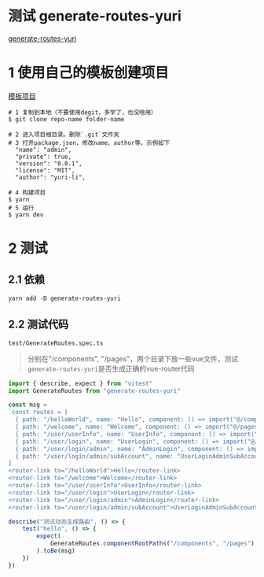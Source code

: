 # 测试 generate-routes-yuri

[generate-routes-yuri](https://www.npmjs.com/package/generate-routes-yuri)

# 1 使用自己的模板创建项目

[模板项目](https://github.com/yuri-li/reactive-system/tree/main/vue3-demo/template/vue3-basic)

```
# 1 复制到本地（不要使用degit，多学了，也没啥用）
$ git clone repo-name folder-name

# 2 进入项目根目录。删除`.git`文件夹
# 3 打开package.json，修改name、author等。示例如下
  "name": "admin",
  "private": true,
  "version": "0.0.1",
  "license": "MIT",
  "author": "yuri-li",

# 4 构建项目
$ yarn
# 5 运行
$ yarn dev
```

# 2 测试

## 2.1 依赖

```
yarn add -D generate-routes-yuri
```

## 2.2 测试代码

`test/GenerateRoutes.spec.ts`

> 分别在"/components", "/pages"，两个目录下放一些vue文件，测试`generate-routes-yuri`是否生成正确的vue-router代码

```typescript
import { describe, expect } from "vitest"
import GenerateRoutes from "generate-routes-yuri"

const msg =
`const routes = [
  { path: "/helloWorld", name: "Hello", component: () => import("@/components/HelloWorld.vue") }, 
  { path: "/welcome", name: "Welcome", component: () => import("@/pages/Welcome.vue") }, 
  { path: "/user/userInfo", name: "UserInfo", component: () => import("@/pages/user/UserInfo.vue") }, 
  { path: "/user/login", name: "UserLogin", component: () => import("@/pages/user/login/Index.vue") }, 
  { path: "/user/login/admin", name: "AdminLogin", component: () => import("@/pages/user/login/admin/Index.vue") }, 
  { path: "/user/login/admin/subAccount", name: "UserLoginAdminSubAccount", component: () => import("@/pages/user/login/admin/SubAccount.vue") } 
]
<router-link to="/helloWorld">Hello</router-link> 
<router-link to="/welcome">Welcome</router-link> 
<router-link to="/user/userInfo">UserInfo</router-link> 
<router-link to="/user/login">UserLogin</router-link> 
<router-link to="/user/login/admin">AdminLogin</router-link> 
<router-link to="/user/login/admin/subAccount">UserLoginAdminSubAccount</router-link>`

describe("测试动态生成路由", () => {
    test("hello", () => {
        expect(
            GenerateRoutes.componentRootPaths("/components", "/pages").scanVueFiles().toString()
        ).toBe(msg)
    })
})
```